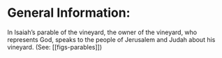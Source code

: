 # General Information:

In Isaiah’s parable of the vineyard, the owner of the vineyard, who represents God, speaks to the people of Jerusalem and Judah about his vineyard. (See: [[figs-parables]])